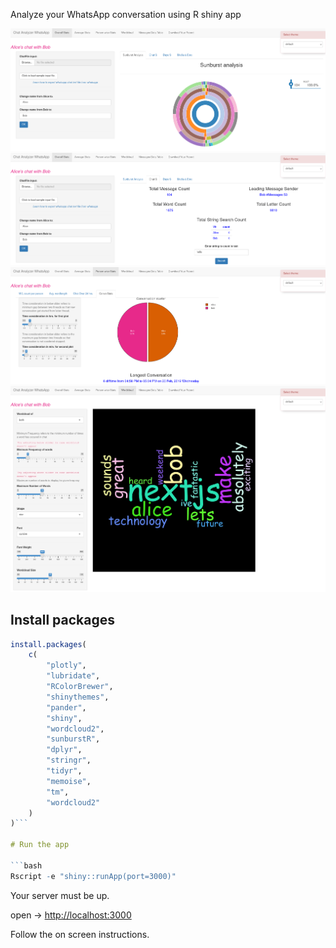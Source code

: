 Analyze your WhatsApp conversation using R shiny app

![Sample Image 1](sample_images/sc1.png)
![Sample Image 2](sample_images/sc2.png)
![Sample Image 3](sample_images/sc3.png)
![Sample Image 4](sample_images/sc4.png)

## Install packages

```r
install.packages(
    c(
        "plotly",
        "lubridate",
        "RColorBrewer",
        "shinythemes",
        "pander",
        "shiny",
        "wordcloud2",
        "sunburstR",
        "dplyr",
        "stringr",
        "tidyr",
        "memoise",
        "tm",
        "wordcloud2"
    ) 
)```

# Run the app

```bash
Rscript -e "shiny::runApp(port=3000)"
```

Your server must be up.

open -> [http://localhost:3000](http://localhost:3000)

Follow the on screen instructions.
